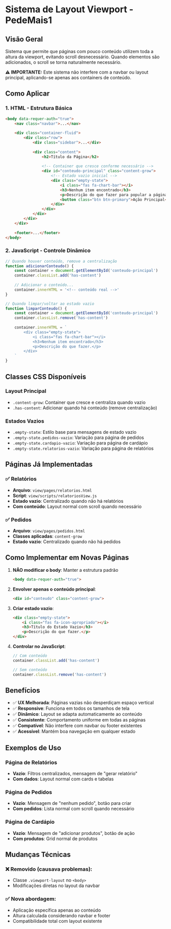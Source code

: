 # Sistema de Layout Viewport - PedeMais1

## Visão Geral
Sistema que permite que páginas com pouco conteúdo utilizem toda a altura da viewport, evitando scroll desnecessário. Quando elementos são adicionados, o scroll se torna naturalmente necessário.

**⚠️ IMPORTANTE:** Este sistema não interfere com a navbar ou layout principal, aplicando-se apenas aos containers de conteúdo.

## Como Aplicar

### 1. HTML - Estrutura Básica
```html
<body data-requer-auth="true">
    <nav class="navbar">...</nav>
    
    <div class="container-fluid">
        <div class="row">
            <div class="sidebar">...</div>
            
            <div class="content">
                <h2>Título da Página</h2>
                
                <!-- Container que cresce conforme necessário -->
                <div id="conteudo-principal" class="content-grow">
                    <!-- Estado vazio inicial -->
                    <div class="empty-state">
                        <i class="fas fa-chart-bar"></i>
                        <h3>Nenhum item encontrado</h3>
                        <p>Descrição do que fazer para popular a página.</p>
                        <button class="btn btn-primary">Ação Principal</button>
                    </div>
                </div>
            </div>
        </div>
    </div>
    
    <footer>...</footer>
</body>
```

### 2. JavaScript - Controle Dinâmico
```javascript
// Quando houver conteúdo, remove a centralização
function adicionarConteudo() {
    const container = document.getElementById('conteudo-principal')
    container.classList.add('has-content')
    
    // Adicionar o conteúdo...
    container.innerHTML = '<!-- conteúdo real -->'
}

// Quando limpar/voltar ao estado vazio
function limparConteudo() {
    const container = document.getElementById('conteudo-principal')
    container.classList.remove('has-content')
    
    container.innerHTML = `
        <div class="empty-state">
            <i class="fas fa-chart-bar"></i>
            <h3>Nenhum item encontrado</h3>
            <p>Descrição do que fazer.</p>
        </div>
    `
}
```

## Classes CSS Disponíveis

### Layout Principal
- `.content-grow`: Container que cresce e centraliza quando vazio
- `.has-content`: Adicionar quando há conteúdo (remove centralização)

### Estados Vazios
- `.empty-state`: Estilo base para mensagens de estado vazio
- `.empty-state.pedidos-vazio`: Variação para página de pedidos
- `.empty-state.cardapio-vazio`: Variação para página de cardápio  
- `.empty-state.relatorios-vazio`: Variação para página de relatórios

## Páginas Já Implementadas

### ✅ Relatórios
- **Arquivo**: `view/pages/relatorios.html`
- **Script**: `view/scripts/relatoriosView.js`
- **Estado vazio**: Centralizado quando não há relatórios
- **Com conteúdo**: Layout normal com scroll quando necessário

### ✅ Pedidos
- **Arquivo**: `view/pages/pedidos.html`
- **Classes aplicadas**: `content-grow`
- **Estado vazio**: Centralizado quando não há pedidos

## Como Implementar em Novas Páginas

1. **NÃO modificar o body**: Manter a estrutura padrão
   ```html
   <body data-requer-auth="true">
   ```

2. **Envolver apenas o conteúdo principal**:
   ```html
   <div id="conteudo" class="content-grow">
   ```

3. **Criar estado vazio**:
   ```html
   <div class="empty-state">
       <i class="fas fa-icon-apropriado"></i>
       <h3>Título do Estado Vazio</h3>
       <p>Descrição do que fazer.</p>
   </div>
   ```

4. **Controlar no JavaScript**:
   ```javascript
   // Com conteúdo
   container.classList.add('has-content')
   
   // Sem conteúdo
   container.classList.remove('has-content')
   ```

## Benefícios

- ✅ **UX Melhorada**: Páginas vazias não desperdiçam espaço vertical
- ✅ **Responsive**: Funciona em todos os tamanhos de tela
- ✅ **Dinâmico**: Layout se adapta automaticamente ao conteúdo
- ✅ **Consistente**: Comportamento uniforme em todas as páginas
- ✅ **Compatível**: Não interfere com navbar ou footer existentes
- ✅ **Acessível**: Mantém boa navegação em qualquer estado

## Exemplos de Uso

### Página de Relatórios
- **Vazio**: Filtros centralizados, mensagem de "gerar relatório"
- **Com dados**: Layout normal com cards e tabelas

### Página de Pedidos  
- **Vazio**: Mensagem de "nenhum pedido", botão para criar
- **Com pedidos**: Lista normal com scroll quando necessário

### Página de Cardápio
- **Vazio**: Mensagem de "adicionar produtos", botão de ação
- **Com produtos**: Grid normal de produtos

## Mudanças Técnicas

### ❌ Removido (causava problemas):
- Classe `.viewport-layout` no `<body>`
- Modificações diretas no layout da navbar

### ✅ Nova abordagem:
- Aplicação específica apenas ao conteúdo
- Altura calculada considerando navbar e footer
- Compatibilidade total com layout existente 